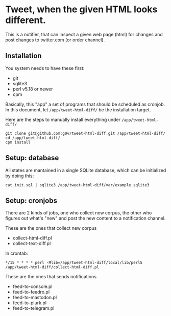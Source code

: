 # Tweet, when the given HTML looks different.

This is a notifier, that can inspect a given web page (html) for changes
and post changes to twitter.com (or order channel).

## Installation

You system needs to have these first:

- git
- sqlite3
- perl v5.18 or newer
- cpm

Basically, this "app" a set of programs that should be scheduled as cronjob.
In this document, let `/app/tweet-html-diff/` be the installation target.

Here are the steps to manually install everything under `/app/tweet-html-diff/`

    git clone git@github.com:g0v/tweet-html-diff.git /app/tweet-html-diff/
    cd /app/tweet-html-diff/
    cpm install

## Setup: database

All states are mantained in a single SQLite database, which can be initialized
by doing this:
    
    cat init.sql | sqlite3 /app/tweet-html-diff/var/example.sqlite3

## Setup: cronjobs

There are 2 kinds of jobs, one who collect new corpus, the other who figures out what's "new" and post the new content to a notification channel.

These are the ones that collect new corpus

- collect-html-diff.pl
- collect-text-diff.pl

In crontab:

    */15 * * * * perl -Mlib=/app/tweet-html-diff/local/lib/perl5 /app/tweet-html-diff/collect-html-diff.pl 
These are the ones that sends notifications

- feed-to-console.pl
- feed-to-feedro.pl
- feed-to-mastodon.pl
- feed-to-plurk.pl
- feed-to-telegram.pl

 
